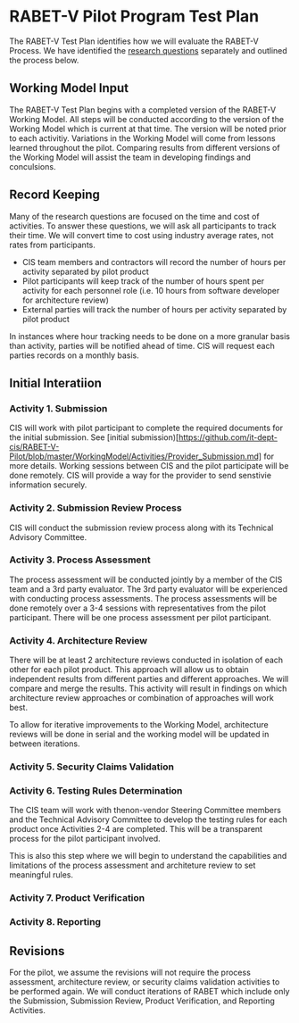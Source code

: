 # RABET-V Pilot Program Test Plan

The RABET-V Test Plan identifies how we will evaluate the RABET-V Process. We have identified the [research questions](Research_Questions.md) separately and outlined the process below. 

## Working Model Input
The RABET-V Test Plan begins with a completed version of the RABET-V Working Model. All steps will be conducted according to the version of the Working Model which is current at that time. The version will be noted prior to each activitiy. Variations in the Working Model will come from lessons learned throughout the pilot. Comparing results from different versions of the Working Model will assist the team in developing findings and conculsions. 

## Record Keeping
Many of the research questions are focused on the time and cost of activities. To answer these questions, we will ask all participants to track their time. We will convert time to cost using industry average rates, not rates from participants. 

* CIS team members and contractors will record the number of hours per activity separated by pilot product
* Pilot participants will keep track of the number of hours spent per activity for each personnel role (i.e. 10 hours from software developer for architecture review)
* External parties will track the number of hours per activity separated by pilot product

In instances where hour tracking needs to be done on a more granular basis than activity, parties will be notified ahead of time. CIS will request each parties records on a monthly basis. 

## Initial Interatiion

### Activity 1. Submission
CIS will work with pilot participant to complete the required documents for the initial submission. See [initial submission)[https://github.com/it-dept-cis/RABET-V-Pilot/blob/master/WorkingModel/Activities/Provider_Submission.md] for more details. Working sessions between CIS and the pilot participate will be done remotely. CIS will provide a way for the provider to send senstivie information securely. 

### Activity 2. Submission Review Process
CIS will conduct the submission review process along with its Technical Advisory Committee.

### Activity 3. Process Assessment
The process assessment will be conducted jointly by a member of the CIS team and a 3rd party evaluator. The 3rd party evaluator will be experienced with conducting process assessments. The process assessments will be done remotely over a 3-4 sessions with representatives from the pilot participant. There will be one process assessment per pilot participant.

### Activity 4. Architecture Review
There will be at least 2 architecture reviews conducted in isolation of each other for each pilot product. This approach will allow us to obtain independent results from different parties and different approaches. We will compare and merge the results. This activity will result in findings on which architecture review approaches or combination of approaches will work best. 

To allow for iterative improvements to the Working Model, architecture reviews will be done in serial and the working model will be updated in between iterations. 

### Activity 5. Security Claims Validation

### Activity 6. Testing Rules Determination
The CIS team will work with thenon-vendor Steering Committee members and the Technical Advisory Committee to develop the testing rules for each product once Activities 2-4 are completed. This will be a transparent process for the pilot participant involved. 

This is also this step where we will begin to understand the capabilities and limitations of the process assessment and architeture review to set meaningful rules. 


### Activity 7. Product Verification 

### Activity 8. Reporting

## Revisions
For the pilot, we assume the revisions will not require the process assessment, architecture review, or security claims validation activities to be performed again. We will conduct iterations of RABET which include only the Submission, Submission Review, Product Verification, and Reporting Activities. 
